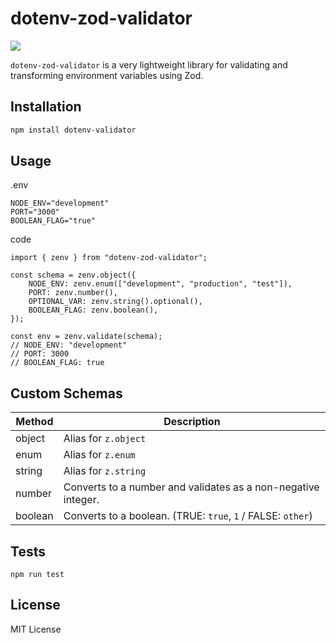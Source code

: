 # dotenv-zod-validator

<p>
<a href="https://www.npmjs.com/package/dotenv-zod-validator"><img src="https://img.shields.io/npm/v/dotenv-zod-validator"></a>
</p>

`dotenv-zod-validator` is a very lightweight library for validating and transforming environment variables using Zod.

## Installation

```bash
npm install dotenv-validator
```

## Usage

.env

```node
NODE_ENV="development"
PORT="3000"
BOOLEAN_FLAG="true"
```

code

```
import { zenv } from "dotenv-zod-validator";

const schema = zenv.object({
    NODE_ENV: zenv.enum(["development", "production", "test"]),
    PORT: zenv.number(),
    OPTIONAL_VAR: zenv.string().optional(),
    BOOLEAN_FLAG: zenv.boolean(),
});

const env = zenv.validate(schema);
// NODE_ENV: "development"
// PORT: 3000
// BOOLEAN_FLAG: true
```

## Custom Schemas

| Method | Description |
| ---- | ---- |
| object | Alias for `z.object` |
| enum | Alias for `z.enum` |
| string | Alias for `z.string` |
| number | Converts to a number and validates as a non-negative integer. |
| boolean | Converts to a boolean. (TRUE: `true`, `1` / FALSE: `other`) |

## Tests

```
npm run test
```


## License

MIT License
